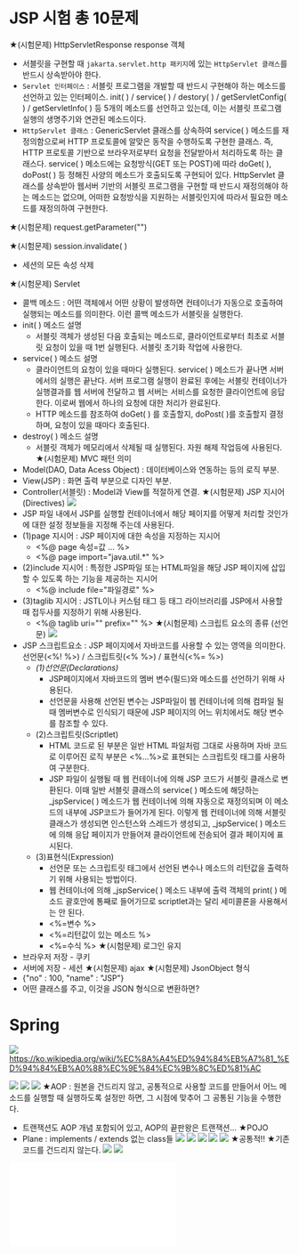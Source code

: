 # JSP 시험 총 10문제
★(시험문제) HttpServletResponse response 객체
- 서블릿을 구현할 때 `jakarta.servlet.http 패키지`에 있는 `HttpServlet 클래스`를 반드시 상속받아야 한다.
- `Servlet 인터페이스` : 서블릿 프로그램을 개발할 때 반드시 구현해야 하는 메소드를 선언하고 있는 인터페이스. init( ) / service( ) / destory( ) / getServletConfig( ) / getServletInfo( ) 등 5개의 메소드를 선언하고 있는데, 이는 서블릿 프로그램 실행의 생명주기와 연관된 메소드이다.
- `HttpServlet 클래스` : GenericServlet 클래스를 상속하여 service( ) 메소드를 재정의함으로써 HTTP 프로토콜에 알맞은 동작을 수행하도록 구현한 클래스. 즉, HTTP 프로토콜 기반으로 브라우저로부터 요청을 전달받아서 처리하도록 하는 클래스다. service( ) 메소드에는 요청방식(GET 또는 POST)에 따라 doGet( ), doPost( ) 등 정해진 사양의 메소드가 호출되도록 구현되어 있다. HttpServlet 클래스를 상속받아 웹서버 기반의 서블릿 프로그램을 구현할 때 반드시 재정의해야 하는 메소드는 없으며, 어떠한 요청방식을 지원하는 서블릿인지에 따라서 필요한 메소드를 재정의하여 구현한다.

★(시험문제) request.getParameter("")

★(시험문제) session.invalidate( )
- 세션의 모든 속성 삭제

★(시험문제) Servlet
- 콜백 메소드 : 어떤 객체에서 어떤 상황이 발생하면 컨테이너가 자동으로 호출하여 실행되는 메소드를 의미한다. 이런 콜백 메소드가 서블릿을 실행한다.
- init( )  메소드 설명
  - 서블릿 객체가 생성된 다음 호출되는 메소드로, 클라이언트로부터 최초로 서블릿 요청이 있을 때 1번 실행된다. 서블릿 초기화 작업에 사용한다.
- service( ) 메소드 설명
  - 클라이언트의 요청이 있을 때마다 실행된다. service( ) 메소드가 끝나면 서버에서의 실행은 끝난다. 서버 프로그램 실행이 완료된 후에는 서블릿 컨테이너가 실행결과를 웹 서버에 전달하고 웹 서버는 서비스를 요청한 클라이언트에 응답한다. 이로써 웹에서 하나의 요청에 대한 처리가 완료된다.
  - HTTP 메소드를 참조하여 doGet( ) 를 호출할지, doPost( )를 호출할지 결정하며, 요청이 있을 때마다 호출된다.
- destroy( ) 메소드 설명
  - 서블릿 객체가 메모리에서 삭제될 때 실행된다. 자원 해제 작업등에 사용된다.
★(시험문제) MVC 패턴 의미
- Model(DAO, Data Acess Object) : 데이터베이스와 연동하는 등의 로직 부분.
- View(JSP) : 화면 출력 부분으로 디자인 부분.
- Controller(서블릿) : Model과 View를 적절하게 연결.
★(시험문제) JSP 지시어(Directives)
![](../image/Pasted%20image%2020240415171600.png)
- JSP 파일 내에서 JSP를 실행할 컨테이너에서 해당 페이지를 어떻게 처리할 것인가에 대한 설정 정보들을 지정해 주는데 사용된다.
- (1)page 지시어 : JSP 페이지에 대한 속성을 지정하는 지시어
  - \<%@ page 속성=값 ... %>
  - \<%@ page import="java.util.\*" %>
- (2)include 지시어 : 특정한 JSP파일 또는 HTML파일을 해당 JSP 페이지에 삽입할 수 있도록 하는 기능을 제공하는 지시어
  - \<%@ include file="파일경로" %>
- (3)taglib 지시어 : JSTL이나 커스텀 태그 등 태그 라이브러리를 JSP에서 사용할 때 접두사를 지정하기 위해 사용된다.
  - \<%@ taglib uri="" prefix="" %>
★(시험문제) 스크립트 요소의 종류 (선언문)
![](../image/Pasted%20image%2020240415171500.png)
- JSP 스크립트요소 : JSP 페이지에서 자바코드를 사용할 수 있는 영역을 의미한다. 선언문(\<%! %>) / 스크립트릿(\<% %>) / 표현식(\<%= %>)
  - *(1)선언문(Declarations)*
    - JSP페이지에서 자바코드의 멤버 변수(필드)와 메소드를 선언하기 위해 사용된다.
    - 선언문을 사용해 선언된 변수는 JSP파일이 웹 컨테이너에 의해 컴파일 될 때 멤버변수로 인식되기 때문에 JSP 페이지의 어느 위치에서도 해당 변수를 참조할 수 있다.
  - (2)스크립트릿(Scriptlet)
	 - HTML 코드로 된 부분은 일반 HTML 파일처럼 그대로 사용하며 자바 코드로 이루어진 로직 부분은 \<%...%>로 표현되는 스크립트릿 태그를 사용하여 구분한다.
	 - JSP 파일이 실행될 때 웹 컨테이너에 의해  JSP 코드가 서블릿 클래스로 변환된다. 이때 일반 서블릿 클래스의 service( ) 메소드에 해당하는 \_jspService( ) 메소드가 웹 컨테이너에 의해 자동으로 재정의되며 이 메소드의 내부에 JSP코드가 들어가게 된다. 이렇게 웹 컨테이너에 의해 서블릿 클래스가 생성되면 인스턴스와 스레드가 생성되고, \_jspService( ) 메소드에 의해 응답 페이지가 만들어져 클라이언트에 전송되어 결과 페이지에 표시된다.
  - (3)표현식(Expression)
	- 선언문 또는 스크립트릿 태그에서 선언된 변수나 메소드의 리턴값을 출력하기 위해 사용되는 방법이다.
	- 웹 컨테이너에 의해 \_jspService( ) 메소드 내부에 출력 객체의 print( ) 메소드 괄호안에 통째로 들어가므로 scriptlet과는 달리 세미콜론을 사용해서는 안 된다.
	- \<%=변수 %>
	- \<%=리턴값이 있는 메소드 %>
	- \<%=수식 %>
★(시험문제) 로그인 유지
- 브라우저 저장 - 쿠키
- 서버에 저장 - 세션
★(시험문제) ajax
★(시험문제) JsonObject 형식
- {"no" : 100, "name" : "JSP"}
- 어떤 클래스를 주고, 이것을 JSON 형식으로 변환하면?


# Spring
![](../image/Pasted%20image%2020240415170652.png)
https://ko.wikipedia.org/wiki/%EC%8A%A4%ED%94%84%EB%A7%81_%ED%94%84%EB%A0%88%EC%9E%84%EC%9B%8C%ED%81%AC

![](../image/Pasted%20image%2020240415172036.png)
![](../image/Pasted%20image%2020240415172117.png)
![](../image/Pasted%20image%2020240415172157.png)
★AOP : 원본을 건드리지 않고, 공통적으로 사용할 코드를 만들어서 어느 메소드를 실행할 때 실행하도록 설정만 하면, 그 시점에 맞추어 그 공통된 기능을 수행한다.
- 트랜잭션도 AOP 개념 포함되어 있고, AOP의 끝판왕은 트랜잭션...
★POJO
- Plane : implements / extends 없는 class들
![](../image/Pasted%20image%2020240415172540.png)
![](../image/Pasted%20image%2020240415172007.png)
![](../image/Pasted%20image%2020240415172617.png)
![](../image/Pasted%20image%2020240415172720.png)
![](../image/Pasted%20image%2020240415172733.png)
★공통적!!
★기존 코드를 건드리지 않는다.
![](../image/Pasted%20image%2020240415172916.png)
![](../image/Pasted%20image%2020240415172950.png)

![](../image/sts3-zip설치%20톰캣10(2024-04-15).txt)